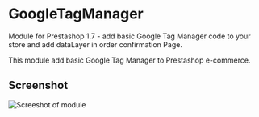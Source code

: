 # GoogleTagManager
Module for Prestashop 1.7 - add basic Google Tag Manager code to your store and add dataLayer in order confirmation Page.

This module add basic Google Tag Manager to Prestashop e-commerce. 

## Screenshot

![Screeshot of module](https://raw.githubusercontent.com/mefjiu/ac_googletagmanager/master/screenshot.jpg)
